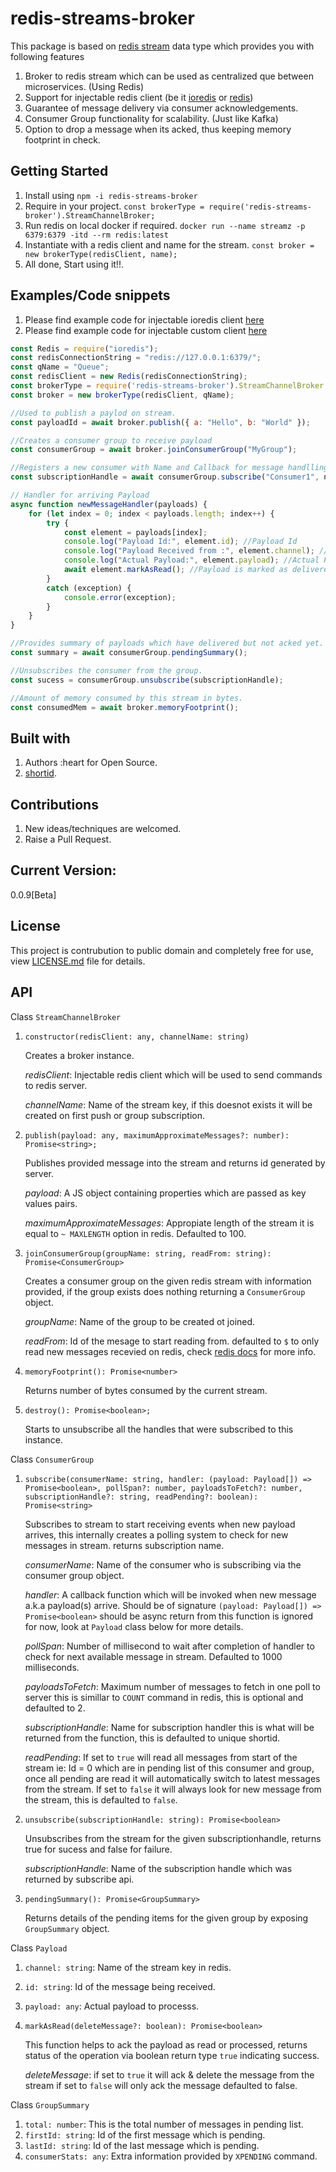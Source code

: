# redis-streams-broker

This package is based on [redis stream](https://github.com/LRagji/redis-streams-broker) data type which provides you with following features 
1. Broker to redis stream which can be used as centralized que between microservices. (Using Redis)
2. Support for injectable redis client (be it [ioredis](https://www.npmjs.com/package/ioredis) or [redis](https://www.npmjs.com/package/redis))
3. Guarantee of message delivery via consumer acknowledgements.
4. Consumer Group functionality for scalability. (Just like Kafka)
5. Option to drop a message when its acked, thus keeping memory footprint in check.

## Getting Started

1. Install using `npm -i redis-streams-broker`
2. Require in your project. `const brokerType = require('redis-streams-broker').StreamChannelBroker;`
3. Run redis on local docker if required. `docker run --name streamz -p 6379:6379 -itd --rm redis:latest`
3. Instantiate with a redis client and name for the stream. `const broker = new brokerType(redisClient, name);`
4. All done, Start using it!!.

## Examples/Code snippets

1. Please find example code for injectable ioredis client [here](https://github.com/LRagji/redis-streams-broker/blob/master/examples/ioredis.js)
2. Please find example code for injectable custom client [here](https://github.com/LRagji/redis-streams-broker/blob/master/examples/custom.js)

```javascript
const Redis = require("ioredis");
const redisConnectionString = "redis://127.0.0.1:6379/";
const qName = "Queue";
const redisClient = new Redis(redisConnectionString);
const brokerType = require('redis-streams-broker').StreamChannelBroker;
const broker = new brokerType(redisClient, qName);

//Used to publish a paylod on stream.
const payloadId = await broker.publish({ a: "Hello", b: "World" }); 

//Creates a consumer group to receive payload
const consumerGroup = await broker.joinConsumerGroup("MyGroup"); 

//Registers a new consumer with Name and Callback for message handlling.
const subscriptionHandle = await consumerGroup.subscribe("Consumer1", newMessageHandler); 

// Handler for arriving Payload
async function newMessageHandler(payloads) {
    for (let index = 0; index < payloads.length; index++) {
        try {
            const element = payloads[index];
            console.log("Payload Id:", element.id); //Payload Id
            console.log("Payload Received from :", element.channel); //Stream name
            console.log("Actual Payload:", element.payload); //Actual Payload
            await element.markAsRead(); //Payload is marked as delivered or Acked also optionaly the message can be dropped.
        }
        catch (exception) {
            console.error(exception);
        }
    }
}

//Provides summary of payloads which have delivered but not acked yet.
const summary = await consumerGroup.pendingSummary();

//Unsubscribes the consumer from the group.
const sucess = consumerGroup.unsubscribe(subscriptionHandle); 

//Amount of memory consumed by this stream in bytes.
const consumedMem = await broker.memoryFootprint();

```

## Built with

1. Authors :heart for Open Source.
2. [shortid](https://www.npmjs.com/package/shortid).

## Contributions

1. New ideas/techniques are welcomed.
2. Raise a Pull Request.

## Current Version:
0.0.9[Beta]

## License

This project is contrubution to public domain and completely free for use, view [LICENSE.md](/license.md) file for details.

## API

Class `StreamChannelBroker`

1. `constructor(redisClient: any, channelName: string)`

    Creates a broker instance.

    *redisClient*: Injectable redis client which will be used to send commands to redis server.

    *channelName*: Name of the stream key, if this doesnot exists it will be created on first push or group subscription.

2. `publish(payload: any, maximumApproximateMessages?: number): Promise<string>;`

    Publishes provided message into the stream and returns id generated by server. 

    *payload*: A JS object containing properties which are passed as key values pairs.

    *maximumApproximateMessages*: Appropiate length of the stream it is equal to `~ MAXLENGTH` option in redis. Defaulted to 100.

3. `joinConsumerGroup(groupName: string, readFrom: string): Promise<ConsumerGroup>`

    Creates a consumer group on the given redis stream with information provided, if the group exists does nothing returning a `ConsumerGroup` object.

    *groupName*: Name of the group to be created ot joined.

    *readFrom*: Id of the mesage to start reading from. defaulted to `$` to only read new messages recevied on redis, check [redis docs](https://redis.io/commands/xgroup) for more info.

4. `memoryFootprint(): Promise<number>`

    Returns number of bytes consumed by the current stream.

5. `destroy(): Promise<boolean>;`

    Starts to unsubscribe all the handles that were subscribed to this instance.


Class `ConsumerGroup`

1.  `subscribe(consumerName: string, handler: (payload: Payload[]) => Promise<boolean>, pollSpan?: number, payloadsToFetch?: number, subscriptionHandle?: string, readPending?: boolean): Promise<string>`

    Subscribes to stream to start receiving events when new payload arrives, this internally creates a polling system to check for new messages in stream. returns subscription name.

    *consumerName*: Name of the consumer who is subscribing via the consumer group object.

    *handler*: A callback function which will be invoked when new message a.k.a payload(s) arrive. Should be of signature `(payload: Payload[]) => Promise<boolean>` should be async return from this function is ignored for now, look at `Payload` class below for more details.

    *pollSpan*: Number of millisecond to wait after completion of handler to check for next available message in stream. Defaulted to 1000 milliseconds.

    *payloadsToFetch*: Maximum number of messages to fetch in one poll to server this is simillar to `COUNT` command in redis, this is optional and defaulted to 2.

    *subscriptionHandle*: Name for subscription handler this is what will be returned from the function, this is defaulted to unique shortid.

    *readPending*: If set to `true` will read all messages from start of the stream ie: Id = 0 which are in pending list of this consumer and group, once all pending are read it will automatically switch to latest messages from the stream. If set to `false` it will always look for new message from the stream, this is defaulted to `false`.

2. `unsubscribe(subscriptionHandle: string): Promise<boolean>`

    Unsubscribes from the stream for the given subscriptionhandle, returns true for sucess and false for failure.

    *subscriptionHandle*: Name of the subscription handle which was returned by subscribe api.

3. `pendingSummary(): Promise<GroupSummary>`

    Returns details of the pending items for the given group by exposing `GroupSummary` object.

Class `Payload`

1. `channel: string`: Name of the stream key in redis.
2. `id: string`: Id of the message being received.
3. `payload: any`: Actual payload to processs.
4. `markAsRead(deleteMessage?: boolean): Promise<boolean>`

    This function helps to ack the payload as read or processed, returns status of the operation via boolean return type `true` indicating success.

    *deleteMessage*: if set to `true` it will ack & delete the message from the stream if set to `false` will only ack the message defaulted to false. 


Class `GroupSummary`

1. `total: number`: This is the total number of messages in pending list.
2. `firstId: string`: Id of the first message which is pending.
3. `lastId: string`: Id of the last message which is pending.
4. `consumerStats: any`: Extra information provided by `XPENDING` command.

